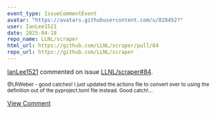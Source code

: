 ```yaml
---
event_type: IssueCommentEvent
avatar: "https://avatars.githubusercontent.com/u/828452?"
user: IanLee1521
date: 2025-04-18
repo_name: LLNL/scraper
html_url: https://github.com/LLNL/scraper/pull/84
repo_url: https://github.com/LLNL/scraper
---
```


<a href='https://github.com/IanLee1521' target='_blank'>IanLee1521</a> commented on issue <a href='https://github.com/LLNL/scraper/pull/84' target='_blank'>LLNL/scraper#84</a>.

<small>@LRWeber - good catches! I just updated the actions file to convert over to using the definition out of the pyproject.toml file instead. Good catch!...</small>

<a href='https://github.com/LLNL/scraper/pull/84' target='_blank'>View Comment</a>